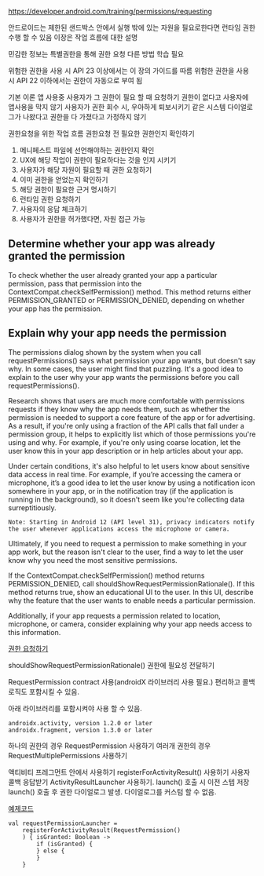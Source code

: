 https://developer.android.com/training/permissions/requesting

안드로이드는 제한된 샌드박스 안에서 실행
밖에 있는 자원을 필요로한다면 런타임 권한 수행 할 수 있음
이장은 작업 흐름에 대한 설명

민감한 정보는 특별권한을 통해 권한 요청 다른 방법 학습 필요

위험한 권한을 사용 시 API 23 이상에서는 이 장의 가이드를 따름
위험한 권한을 사용 시 API 22 이하에서는 권한이 자동으로 부여 됨

기본 이론
앱 사용중 사용자가 그 권한이 필요 할 때 요청하기
권한이 없다고 사용자에 앱사용을 막지 않기
사용자가 권한 회수 시, 우아하게 퇴보시키기
같은 시스템 다이얼로그가 나왔다고 권한을 다 가졌다고 가정하지 않기

권한요청을 위한 작업 흐름
권한요청 전 필요한 권한인지 확인하기
1. 메니페스트 파일에 선언해야하는 권한인지 확인
2. UX에 해당 작업이 권한이 필요하다는 것을 인지 시키기
3. 사용자가 해당 자원이 필요할 때 권한 요청하기
4. 이미 권한을 얻었는지 확인하기
5. 해당 권한이 필요한 근거 명시하기
6. 런타임 권한 요청하기
7. 사용자의 응답 체크하기
8. 사용자가 권한을 허가했다면, 자원 접근 가능

## Determine whether your app was already granted the permission
To check whether the user already granted your app a particular permission, pass that permission into the ContextCompat.checkSelfPermission() method. This method returns either PERMISSION_GRANTED or PERMISSION_DENIED, depending on whether your app has the permission.

## Explain why your app needs the permission
The permissions dialog shown by the system when you call requestPermissions() says what permission your app wants, but doesn't say why. In some cases, the user might find that puzzling. It's a good idea to explain to the user why your app wants the permissions before you call requestPermissions().

Research shows that users are much more comfortable with permissions requests if they know why the app needs them, such as whether the permission is needed to support a core feature of the app or for advertising. As a result, if you're only using a fraction of the API calls that fall under a permission group, it helps to explicitly list which of those permissions you're using and why. For example, if you're only using coarse location, let the user know this in your app description or in help articles about your app.

Under certain conditions, it's also helpful to let users know about sensitive data access in real time. For example, if you’re accessing the camera or microphone, it’s a good idea to let the user know by using a notification icon somewhere in your app, or in the notification tray (if the application is running in the background), so it doesn't seem like you're collecting data surreptitiously.
```
Note: Starting in Android 12 (API level 31), privacy indicators notify the user whenever applications access the microphone or camera.
```

Ultimately, if you need to request a permission to make something in your app work, but the reason isn't clear to the user, find a way to let the user know why you need the most sensitive permissions.

If the ContextCompat.checkSelfPermission() method returns PERMISSION_DENIED, call shouldShowRequestPermissionRationale(). If this method returns true, show an educational UI to the user. In this UI, describe why the feature that the user wants to enable needs a particular permission.

Additionally, if your app requests a permission related to location, microphone, or camera, consider explaining why your app needs access to this information.



[권한 요청하기](https://developer.android.com/training/permissions/requesting#request-permission)

shouldShowRequestPermissionRationale() 권한에 필요성 전달하기

RequestPermission contract 사용(androidX 라이브러리 사용 필요.)
편리하고 콜백 로직도 포함시킬 수 있음.

아래 라이브러리를 포함시켜야 사용 할 수 있음.
```
androidx.activity, version 1.2.0 or later
androidx.fragment, version 1.3.0 or later
```
하나의 권한의 경우 RequestPermission 사용하기
여러개 권한의 경우 RequestMultiplePermissions 사용하기

액티비티 프레그먼트 안에서 사용하기
registerForActivityResult() 사용하기 사용자 콜백 응답받기
ActivityResultLauncher 사용하기. launch() 호출 시 이전 스텝 저장
launch() 호출 후 권한 다이얼로그 발생.
다이얼로그를 커스텀 할 수 없음.

[예제코드](../app/src/main/java/com/sryang/composepermissiontest/RequestPermissions.kt)
```
val requestPermissionLauncher =
    registerForActivityResult(RequestPermission()
    ) { isGranted: Boolean ->
        if (isGranted) {
        } else {
        }
    }
```